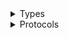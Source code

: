 <details>
<summary>Types</summary>

  - [ConfigClient](/aws-sdk-swift/reference/0.x/AWSConfigService/ConfigClient)
  - [ConfigClient.ConfigClientConfiguration](/aws-sdk-swift/reference/0.x/AWSConfigService/ConfigClient.ConfigClientConfiguration)
  - [ConfigClientLogHandlerFactory](/aws-sdk-swift/reference/0.x/AWSConfigService/ConfigClientLogHandlerFactory)
  - [ConfigClientTypes](/aws-sdk-swift/reference/0.x/AWSConfigService/ConfigClientTypes)

</details>

<details>
<summary>Protocols</summary>

  - [ConfigClientProtocol](/aws-sdk-swift/reference/0.x/AWSConfigService/ConfigClientProtocol)

</details>
